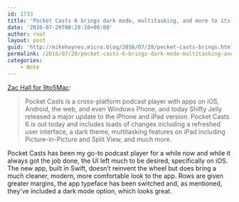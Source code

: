 ```yaml
---
id: 1733
title: 'Pocket Casts 6 brings dark mode, multitasking, and more to its iOS podcast app'
date: '2016-07-29T00:28:10+00:00'
author: root
layout: post
guid: 'http://mikehaynes.micro.blog/2016/07/28/pocket-casts-brings.html'
permalink: /2016/07/29/pocket-casts-6-brings-dark-mode-multitasking-and-more-to-its-ios-podcast-app/
categories:
    - Note
---
```


[Zac Hall for 9to5Mac](https://9to5mac.com/2016/07/27/pocket-casts-6-update/):

> Pocket Casts is a cross-platform podcast player with apps on iOS, Android, the web, and even Windows Phone, and today Shifty Jelly released a major update to the iPhone and iPad version. Pocket Casts 6 is out today and includes loads of changes including a refreshed user interface, a dark theme, multitasking features on iPad including Picture-in-Picture and Split View, and much more.

Pocket Casts has been my go-to podcast player for a while now and while it always got the job done, the UI left much to be desired, specifically on iOS. The new app, built in Swift, doesn’t reinvent the wheel but does bring a much cleaner, modern, more comfortable look to the app. Rows are given greater margins, the app typeface has been switched and, as mentioned, they’ve included a dark mode option, which looks great.